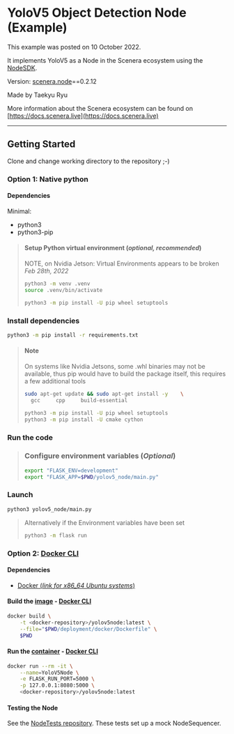 # YoloV5 Object Detection Node (Example)

This example was posted on 10 October 2022.

It implements YoloV5 as a Node in the Scenera ecosystem using the [NodeSDK](https://github.com/Scenerainc/SceneraNodeSDK).

Version: [scenera.node](https://pypi.org/project/scenera.node/)==0.2.12

Made by Taekyu Ryu

More information about the Scenera ecosystem can be found on [https://docs.scenera.live](https://docs.scenera.live)

---

## Getting Started

Clone and change working directory to the repository ;-)

### Option 1: Native python

#### Dependencies

Minimal:

- python3  
- python3-pip

> #### Setup Python virtual environment (*optional, recommended*)
>
> NOTE, on Nvidia Jetson: Virtual Environments appears to be broken *Feb 28th, 2022*
>
> ```bash
> python3 -m venv .venv
> source .venv/bin/activate
>
> python3 -m pip install -U pip wheel setuptools
> ```

### Install dependencies

```bash
python3 -m pip install -r requirements.txt
```

> #### Note
>
> On systems like Nvidia Jetsons, some .whl binaries may not be available, thus pip would have to build the package itself, this requires a few additional tools
>
> ```bash
> sudo apt-get update && sudo apt-get install -y    \
>   gcc     cpp     build-essential
> ```
>
> ```bash
> python3 -m pip install -U pip wheel setuptools
> python3 -m pip install -U cmake cython
> ```

### Run the code

> ### Configure environment variables (*Optional*)
>
> ```bash
> export "FLASK_ENV=development"
> export "FLASK_APP=$PWD/yolov5_node/main.py"
> ```

### Launch

```bash
python3 yolov5_node/main.py
```

> Alternatively if the Environment variables have been set
>
> ```bash
> python3 -m flask run
> ```

### Option 2: [Docker CLI](https://docs.docker.com/engine/reference/run/)

#### Dependencies

- [Docker (*link for x86_64 Ubuntu systems*)](https://docs.docker.com/engine/install/ubuntu/#install-using-the-convenience-script)

#### Build the [image](https://docs.docker.com/engine/reference/commandline/images/#extended-description) - [Docker CLI](https://docs.docker.com/engine/reference/run/)

```bash
docker build \
    -t <docker-repository>/yolov5node:latest \
    --file="$PWD/deployment/docker/Dockerfile" \
    $PWD
```

#### Run the [container](https://www.docker.com/resources/what-container) - [Docker CLI](https://docs.docker.com/engine/reference/run/)

```bash
docker run --rm -it \
    --name=YoloV5Node \
    -e FLASK_RUN_PORT=5000 \
    -p 127.0.0.1:8080:5000 \
    <docker-repository>/yolov5node:latest
```

#### Testing the Node

See the [NodeTests repository](https://github.com/Scenerainc/NodeTests). These tests set up a mock NodeSequencer.
